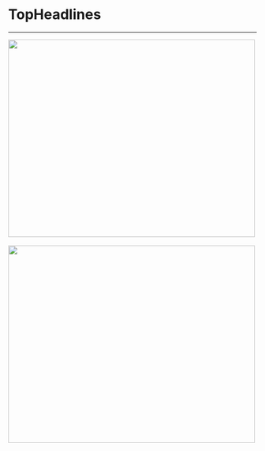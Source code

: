 # TopHeadlines


----------------------


<img src="https://user-images.githubusercontent.com/48130426/62246914-59fec280-b3ed-11e9-9f63-ea00d75770dc.png" width=500 height=400/>&emsp;<img src="https://user-images.githubusercontent.com/48130426/62246915-59fec280-b3ed-11e9-9f89-477ef3f43b71.png" width=500 height=400/>
